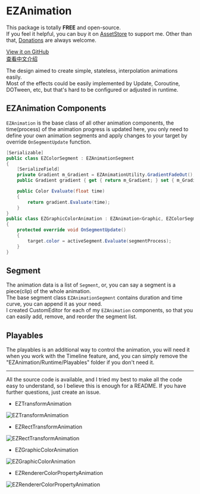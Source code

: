 # EZAnimation

This package is totally **FREE** and open-source.  
If you feel it helpful, you can buy it on [AssetStore](https://assetstore.unity.com/packages/slug/151631) to support me. Other than that, [Donations](https://github.com/EZhex1991/Receipts) are always welcome.

[View it on GitHub](https://github.com/EZhex1991/EZAnimation)  
[查看中文介绍](README_CN.md)  

The design aimed to create simple, stateless, interpolation animations easily.  
Most of the effects could be easily implemented by Update, Coroutine, DOTween, etc, but that's hard to be configured or adjusted in runtime.

## EZAnimation Components

`EZAnimation` is the base class of all other animation components, the time(process) of the animation progress is updated here, you only need to define your own animation segments and apply changes to your target by override `OnSegmentUpdate` function.

``` C#
[Serializable]
public class EZColorSegment : EZAnimationSegment
{
    [SerializeField]
    private Gradient m_Gradient = EZAnimationUtility.GradientFadeOut();
    public Gradient gradient { get { return m_Gradient; } set { m_Gradient = value; } }

    public Color Evaluate(float time)
    {
        return gradient.Evaluate(time);
    }
}
public class EZGraphicColorAnimation : EZAnimation<Graphic, EZColorSegment>
{
    protected override void OnSegmentUpdate()
    {
        target.color = activeSegment.Evaluate(segmentProcess);
    }
}
```

## Segment

The animation data is a list of `Segment`, or, you can say a segment is a piece(clip) of the whole animation.  
The base segment class `EZAnimationSegment` contains duration and time curve, you can append it as your need.  
I created CustomEditor for each of my `EZAnimation` components, so that you can easily add, remove, and reorder the segment list.  

## Playables

The playables is an additional way to control the animation, you will need it when you work with the Timeline feature, and, you can simply remove the "EZAnimation/Runtime/Playables" folder if you don't need it.

---

All the source code is available, and I tried my best to make all the code easy to understand, so I believe this is enough for a README.
If you have further questions, just create an issue.

- EZTransformAnimation

![EZTransformAnimation](.SamplePicture/EZTransformAnimation.png)

- EZRectTransformAnimation

![EZRectTransformAnimation](.SamplePicture/EZRectTransformAnimation.png)

- EZGraphicColorAnimation

![EZGraphicColorAnimation](.SamplePicture/EZGraphicColorAnimation.png)

- EZRendererColorPropertyAnimation

![EZRendererColorPropertyAnimation](.SamplePicture/EZRendererColorPropertyAnimation.png)
